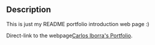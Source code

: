 ## Description
This is just my README portfolio introduction web page :)

Direct-link to the webpage[Carlos Iborra's Portfolio](https://carlosiborra.github.io/carlosiborra/#projects).
